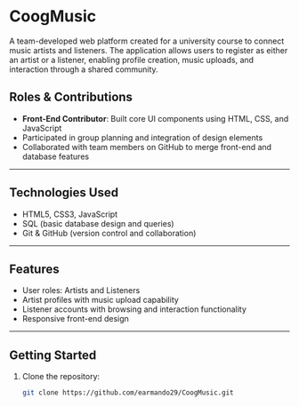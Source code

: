 # CoogMusic

A team-developed web platform created for a university course to connect music artists and listeners. The application allows users to register as either an artist or a listener, enabling profile creation, music uploads, and interaction through a shared community.

## Roles & Contributions

- **Front-End Contributor**: Built core UI components using HTML, CSS, and JavaScript  
- Participated in group planning and integration of design elements  
- Collaborated with team members on GitHub to merge front-end and database features

---

## Technologies Used

- HTML5, CSS3, JavaScript
- SQL (basic database design and queries)
- Git & GitHub (version control and collaboration)

---

## Features

- User roles: Artists and Listeners
- Artist profiles with music upload capability
- Listener accounts with browsing and interaction functionality
- Responsive front-end design

---

## Getting Started

1. Clone the repository:
   ```bash
   git clone https://github.com/earmando29/CoogMusic.git
